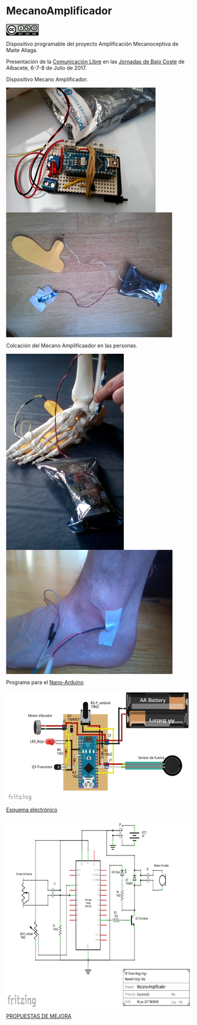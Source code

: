 # MecanoAmplificador
<a href="" target="_blank"><img width="88" height="31" border="0" align="center" src="img/88x31.png "/></a>

Dispositivo programable del proyecto Amplificación Mecanoceptiva de Maite Aliaga.

Presentación de la [Comunicación Libre](https://github.com/leobotmanuel/MecanoAmplificador/blob/master/doc/ALIAGAamplificacionmecanoceptiva.pdf) en las [Jornadas de Bajo Coste](http://www.crmfalbacete.org/recursosbajocoste/default.asp) de Albacete, 6-7-8 de Julio de 2017.

Dispositivo Mecano Amplificador.

<a href="" target="_blank"><img width="405" height="338" border="0" align="center" src="img/foto02.jpg "/></a>
<a href="" target="_blank"><img width="450" height="338" border="0" align="center" src="img/sistemaCompleto.jpg "/></a>

Colcación del Mecano Amplificaador en las personas.

<a href="" target="_blank"><img width="319" height="531" border="0" align="center" src="img/esqueleto.jpg "/></a>
<a href="" target="_blank"><img width="451" height="336" border="0" align="center" src="img/pie.jpg "/></a>

Programa para el [Nano-Arduino](https://github.com/leobotmanuel/MecanoAmplificador/blob/master/software/mecanoAmplificador.ino)

<a href="" target="_blank"><img width="500" height="300" border="0" align="center" src="img/Esquema01.png  "/></a>

[Esquema electrónico](https://github.com/leobotmanuel/MecanoAmplificador/blob/master/doc/Esquema02.fzz)

<a href="" target="_blank"><img width="811" height="514" border="0" align="center" src="img/Esquema02.png  "/></a>

[PROPUESTAS DE MEJORA](https://github.com/leobotmanuel/MecanoAmplificador/blob/master/doc/propuesta/README.md)

